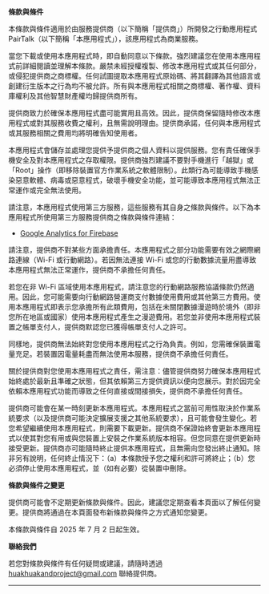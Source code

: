 **條款與條件**  

本條款與條件適用於由服務提供商（以下簡稱「提供商」）所開發之行動應用程式 PairTalk（以下簡稱「本應用程式」），該應用程式為商業服務。  

當您下載或使用本應用程式時，即自動同意以下條款。強烈建議您在使用本應用程式前詳細閱讀並理解本條款。嚴禁未經授權複製、修改本應用程式或其任何部分，或侵犯提供商之商標權。任何試圖提取本應用程式原始碼、將其翻譯為其他語言或創建衍生版本之行為均不被允許。所有與本應用程式相關之商標權、著作權、資料庫權利及其他智慧財產權均歸提供商所有。  

提供商致力於確保本應用程式盡可能實用且高效。因此，提供商保留隨時修改本應用程式或對其服務收費之權利，且無需說明理由。提供商承諾，任何與本應用程式或其服務相關之費用均將明確告知使用者。  

本應用程式會儲存並處理您提供予提供商之個人資料以提供服務。您有責任確保手機安全及對本應用程式之存取權限。提供商強烈建議不要對手機進行「越獄」或「Root」操作（即移除裝置官方作業系統之軟體限制）。此類行為可能導致手機感染惡意軟體、病毒或惡意程式，破壞手機安全功能，並可能導致本應用程式無法正常運作或完全無法使用。  

請注意，本應用程式使用第三方服務，這些服務有其自身之條款與條件。以下為本應用程式所使用第三方服務提供商之條款與條件連結：  

*   [Google Analytics for Firebase](https://www.google.com/analytics/terms/)  

請注意，提供商不對某些方面承擔責任。本應用程式之部分功能需要有效之網際網路連線（Wi-Fi 或行動網路）。若因無法連接 Wi-Fi 或您的行動數據流量用盡導致本應用程式無法正常運作，提供商不承擔任何責任。  

若您在非 Wi-Fi 區域使用本應用程式，請注意您的行動網路服務協議條款仍然適用。因此，您可能需要向行動網路營運商支付數據使用費用或其他第三方費用。使用本應用程式即表示您承擔所有此類費用，包括在未關閉數據漫遊時於境外（即非您所在地區或國家）使用本應用程式產生之漫遊費用。若您並非使用本應用程式裝置之帳單支付人，提供商默認您已獲得帳單支付人之許可。  

同樣地，提供商無法始終對您使用本應用程式之行為負責。例如，您需確保裝置電量充足。若裝置因電量耗盡而無法使用本服務，提供商不承擔任何責任。  

關於提供商對您使用本應用程式之責任，需注意：儘管提供商努力確保本應用程式始終處於最新且準確之狀態，但其依賴第三方提供資訊以便向您展示。對於因完全依賴本應用程式功能而導致之任何直接或間接損失，提供商不承擔任何責任。  

提供商可能會在某一時刻更新本應用程式。本應用程式之當前可用性取決於作業系統要求（以及提供商可能決定擴展支援之其他系統要求），且可能會發生變化。若您希望繼續使用本應用程式，則需要下載更新。提供商不保證始終會更新本應用程式以使其對您有用或與您裝置上安裝之作業系統版本相容。但您同意在提供更新時接受更新。提供商亦可能隨時終止提供本應用程式，且無需向您發出終止通知。除非另有說明，任何終止情況下：（a）本條款授予您之權利和許可將終止；（b）您必須停止使用本應用程式，並（如有必要）從裝置中刪除。  

**條款與條件之變更**  

提供商可能會不定期更新條款與條件。因此，建議您定期查看本頁面以了解任何變更。提供商將通過在本頁面發布新條款與條件之方式通知您變更。  

本條款與條件自 2025 年 7 月 2 日起生效。  

**聯絡我們**  

若您對條款與條件有任何疑問或建議，請隨時透過 huakhuakandproject@gmail.com 聯絡提供商。  

* * *  
